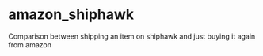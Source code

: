 # amazon_shiphawk
Comparison between shipping an item on shiphawk and just buying it again from amazon
